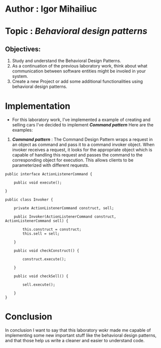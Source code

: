 # **Author : Igor Mihailiuc**

# Topic : *Behavioral design patterns*

## Objectives:
1. Study and understand the Behavioral Design Patterns.
2. As a continuation of the previous laboratory work, think about what communication between software entities might be involed in your system.
3. Create a new Project or add some additional functionalities using behavioral design patterns.

# Implementation
- For this laboratory work, I've implemented a example of creating and selling cars I've decided to implement ***Command pattern*** Here are the examples:

1. ***Command pattern*** :
The Command Design Pattern wraps a request in an object as command and pass it to a command invoker object. When invoker receives a request, it looks for the appropriate object which is capable of handling this request and passes the command to the corresponding object for execution. This allows clients to be parameterized with different requests.

```
public interface ActionListenerCommand {

    public void execute();
    
}
```
```
public class Invoker {

    private ActionListenerCommand construct, sell;

    public Invoker(ActionListenerCommand construct, ActionListenerCommand sell) {

        this.construct = construct;
        this.sell = sell;

    }

    public void checkConstruct() {

        construct.execute();

    }

    public void checkSell() {

        sell.execute();

    }
}
```

# Conclusion

In conclusion I want to say that this laboratory wokr made me capable of implementing some new important stuff like the behavioral design patterns, and that those help us write a cleaner and easier to understand code.